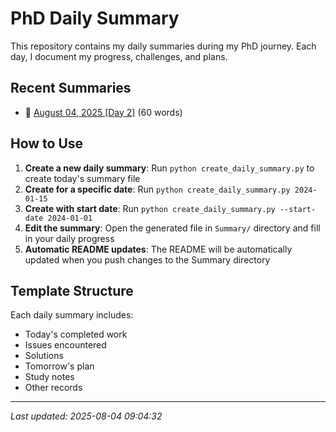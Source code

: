 # PhD Daily Summary

This repository contains my daily summaries during my PhD journey. Each day, I document my progress, challenges, and plans.

## Recent Summaries

- 📝 [August 04, 2025 [Day 2]](Summary/2025-08-04.md) (60 words)

## How to Use

1. **Create a new daily summary**: Run `python create_daily_summary.py` to create today's summary file
2. **Create for a specific date**: Run `python create_daily_summary.py 2024-01-15`
3. **Create with start date**: Run `python create_daily_summary.py --start-date 2024-01-01`
4. **Edit the summary**: Open the generated file in `Summary/` directory and fill in your daily progress
5. **Automatic README updates**: The README will be automatically updated when you push changes to the Summary directory

## Template Structure

Each daily summary includes:
- Today's completed work
- Issues encountered
- Solutions
- Tomorrow's plan
- Study notes
- Other records

---
*Last updated: 2025-08-04 09:04:32*
